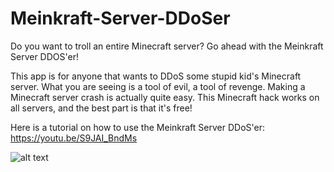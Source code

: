 # Meinkraft-Server-DDoSer
Do you want to troll an entire Minecraft server? Go ahead with the Meinkraft Server DDOS'er!

This app is for anyone that wants to DDoS some stupid kid's Minecraft server. What you are seeing is a tool of evil, a tool of revenge. Making a Minecraft server crash is actually quite easy. This Minecraft hack works on all servers, and the best part is that it's free!

Here is a tutorial on how to use the Meinkraft Server DDoS'er: https://youtu.be/S9JAI_BndMs

![alt text](https://raw.githubusercontent.com/Lusin333/Meinkraft-Server-DDoSer/master/Meinkraft%20Server%20DDOS'er%20Icon%20-%20Lusin.png)

